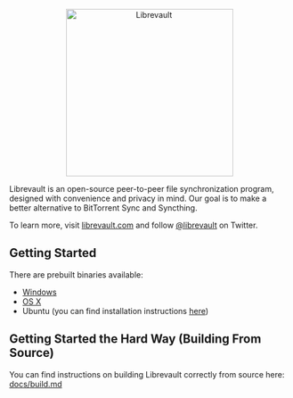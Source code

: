 <p align="center">
    <img src="https://librevault.com/assets/img/librevault-logo.svg" alt="Librevault" width="300">
</p>

Librevault is an open-source peer-to-peer file synchronization program, designed with convenience and privacy in mind.
Our goal is to make a better alternative to BitTorrent Sync and Syncthing.

To learn more, visit [librevault.com](https://librevault.com) and follow [@librevault](https://twitter.com/librevault) on Twitter.

Getting Started
---------------
There are prebuilt binaries available:
- [Windows](https://releases.librevault.com/windows/librevault_latest.exe)
- [OS X](https://releases.librevault.com/osx/librevault_latest.dmg)
- Ubuntu (you can find installation instructions [here](https://librevault.com/download/))

Getting Started the Hard Way (Building From Source)
---------------------------------------------------
You can find instructions on building Librevault correctly from source here: [docs/build.md](docs/build.md)
